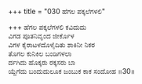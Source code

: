 +++
title = "030 ಹೆಗಲ ಪಕ್ಕಲೆಗಳಲಿ"

+++
ಹೆಗಲ ಪಕ್ಕಲೆಗಳಲಿ ಕವಿದುದು  
ವಿಗಡ ಪೂತನಿವೃಂದ ಜೀರ್ಕೊಳ  
ವಿಗಳ ಕೈರಾಟಳದೊಳೈದಿತು ಶಾಕಿನೀ ನಿಕರ  
ತೊಗಲ ಕುನಿಕಿಲ ಬಂಡಿಗಳಲಾ  
ರ್ದಗಿದು ಹೊಕ್ಕರು ರಕ್ಕಸರು ಬಾ  
ಯ್ದೆಗೆದು ಬಂದುದುಲೂಕ ಜಂಬುಕ ಕಾಕ ಸಂದೋಹ     ॥30॥